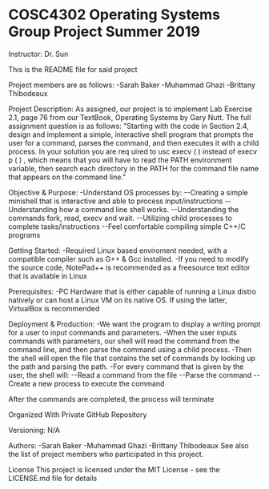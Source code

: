 # COSC4302 Operating Systems Group Project Summer 2019

Instructor: Dr. Sun

This is the README file for said project

Project members are as follows:
-Sarah Baker
-Muhammad Ghazi
-Brittany Thibodeaux

Project Description:
As assigned, our project is to implement Lab Exercise 2.1, page 76 from our TextBook, Operating Systems by Gary Nutt.
The full assignment question is as follows:	
"Starting with the code in Section 2.4, design and implement a simple, interactive shell program
that prompts the user for a command, parses the command, and then executes it with
a child process. In your solution you are req uired to usc execv ( ) instead of execv p ( ) ,
which means that you will have to read the PATH environment variable, then search each
directory in the PATH for the command file name that appears on the command line."

Objective & Purpose: 
-Understand OS processes by:
--Creating a simple minishell that is interactive and able to process input/instructions
--Understanding how a command line shell works.
--Understanding the commands fork, read, execv and wait.
--Utilizing child processes to complete tasks/instructions
--Feel comfortable compiling simple C++/C programs 

Getting Started:
-Required Linux based enviroment needed, with a compatible compiler such as G++ & Gcc installed.
-If you need to modify the source code, NotePad++ is recommended as a freesource text editor that is available in Linux 

Prerequisites:
-PC Hardware that is either capable of running a Linux distro natively or can host a Linux VM on its native OS. If using the latter, VirtualBox is recommended

Deployment & Production:
-We want the program to display a writing prompt for a user to input commands and parameters.
-When the user inputs commands with parameters, our shell will read the command from the command line, and then parse the command using a child process. 
-Then the shell will open the file that contains the set of commands by looking up the path and parsing the path.
-For every command that is given by the user, the shell will:
--Read a command from the file
--Parse the command
--Create a new process to execute the command

After the commands are completed, the process will terminate

Organized With Private GitHub Repository

Versioning:
N/A

Authors:
-Sarah Baker
-Muhammad Ghazi
-Brittany Thibodeaux
See also the list of project members who participated in this project.

License
This project is licensed under the MIT License - see the LICENSE.md file for details
